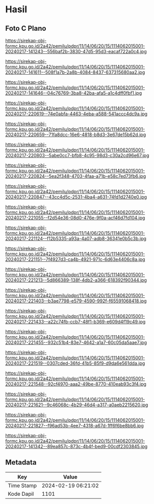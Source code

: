 # Hasil

## Foto C Plano

https://sirekap-obj-formc.kpu.go.id/2a42/pemilu/pdpr/11/14/06/20/15/1114062015001-20240217-141243--556baf2b-3830-47d5-95d3-eacaf722a0c4.jpg

https://sirekap-obj-formc.kpu.go.id/2a42/pemilu/pdpr/11/14/06/20/15/1114062015001-20240217-141611--508f1a7b-2a8b-4084-8437-637315680aa2.jpg

https://sirekap-obj-formc.kpu.go.id/2a42/pemilu/pdpr/11/14/06/20/15/1114062015001-20240217-141646--04c76769-3ba8-42ba-afa5-a1c4dff0fbf1.jpg

https://sirekap-obj-formc.kpu.go.id/2a42/pemilu/pdpr/11/14/06/20/15/1114062015001-20240217-220619--74e0abfa-4463-4eba-a588-541accc4dc9a.jpg

https://sirekap-obj-formc.kpu.go.id/2a42/pemilu/pdpr/11/14/06/20/15/1114062015001-20240217-220659--71fa8dcc-16e6-4818-b8d3-3e67de15b62d.jpg

https://sirekap-obj-formc.kpu.go.id/2a42/pemilu/pdpr/11/14/06/20/15/1114062015001-20240217-220803--5abe0cc7-bfb8-4c95-98d3-c30a2cd96e67.jpg

https://sirekap-obj-formc.kpu.go.id/2a42/pemilu/pdpr/11/14/06/20/15/1114062015001-20240217-220824--5ea2f348-4703-4faa-a71b-e58c7ed73fb6.jpg

https://sirekap-obj-formc.kpu.go.id/2a42/pemilu/pdpr/11/14/06/20/15/1114062015001-20240217-220847--43cc4d5c-2531-4ba4-a631-74fd1d2740e0.jpg

https://sirekap-obj-formc.kpu.go.id/2a42/pemilu/pdpr/11/14/06/20/15/1114062015001-20240217-221055--f2d54e36-08d0-476e-9f0a-acf46d7fd104.jpg

https://sirekap-obj-formc.kpu.go.id/2a42/pemilu/pdpr/11/14/06/20/15/1114062015001-20240217-221124--f12b5335-a93a-4a07-adb8-36341e0b5c3b.jpg

https://sirekap-obj-formc.kpu.go.id/2a42/pemilu/pdpr/11/14/06/20/15/1114062015001-20240217-221151--7f4927d3-ca4b-4921-971c-6d63e4406c8a.jpg

https://sirekap-obj-formc.kpu.go.id/2a42/pemilu/pdpr/11/14/06/20/15/1114062015001-20240217-221213--5d866389-138f-4db2-a366-618392f90344.jpg

https://sirekap-obj-formc.kpu.go.id/2a42/pemilu/pdpr/11/14/06/20/15/1114062015001-20240217-221403--b3ae7798-e579-4590-992f-f65591068418.jpg

https://sirekap-obj-formc.kpu.go.id/2a42/pemilu/pdpr/11/14/06/20/15/1114062015001-20240217-221433--a22c74fb-ccb7-48f1-b369-e609d4f19c49.jpg

https://sirekap-obj-formc.kpu.go.id/2a42/pemilu/pdpr/11/14/06/20/15/1114062015001-20240217-221455--932c51b4-83e7-4642-a1a7-60c05da5aae7.jpg

https://sirekap-obj-formc.kpu.go.id/2a42/pemilu/pdpr/11/14/06/20/15/1114062015001-20240217-221519--0307cded-36fd-41b5-85f9-d9da6e561dda.jpg

https://sirekap-obj-formc.kpu.go.id/2a42/pemilu/pdpr/11/14/06/20/15/1114062015001-20240217-221548--92cf4970-aaa2-49be-8770-410eab93c3f4.jpg

https://sirekap-obj-formc.kpu.go.id/2a42/pemilu/pdpr/11/14/06/20/15/1114062015001-20240217-221621--9c46068c-4b29-46d4-a317-a0aeb2215620.jpg

https://sirekap-obj-formc.kpu.go.id/2a42/pemilu/pdpr/11/14/06/20/15/1114062015001-20240217-221827--f96ad53b-4ee7-4318-a67d-1ff6f6be8bb6.jpg

https://sirekap-obj-formc.kpu.go.id/2a42/pemilu/pdpr/11/14/06/20/15/1114062015001-20240217-141342--89ea857c-873c-4b4f-bed9-00cdf2303845.jpg


## Metadata

| Key        | Value               |
| ---------- | ------------------- |
| Time Stamp | 2024-02-19 06:21:02 |
| Kode Dapil | 1101                |




